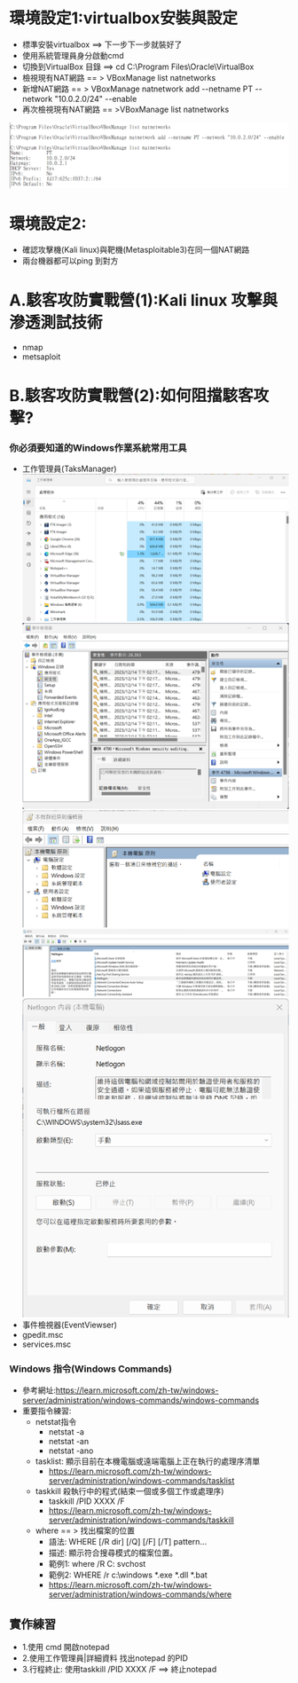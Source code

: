 # 環境設定1:virtualbox安裝與設定
- 標準安裝virtualbox ==> 下一步下一步就裝好了
- 使用系統管理員身分啟動cmd
- 切換到VirtualBox 目錄 ==> cd C:\Program Files\Oracle\VirtualBox
- 檢視現有NAT網路 == > VBoxManage list natnetworks
- 新增NAT網路 == > VBoxManage natnetwork add --netname PT --network "10.0.2.0/24" --enable
- 再次檢視現有NAT網路 == >VBoxManage list natnetworks

![A1.png](A1.png)

# 環境設定2:
- 確認攻擊機(Kali linux)與靶機(Metasploitable3)在同一個NAT網路
- 兩台機器都可以ping 到對方 

# A.駭客攻防實戰營(1):Kali linux 攻擊與滲透測試技術
- nmap
- metsaploit


# B.駭客攻防實戰營(2):如何阻擋駭客攻擊?
### 你必須要知道的Windows作業系統常用工具
- 工作管理員(TaksManager)
![win1.png](win1.png)
![win2.png](win2.png)
![win3.png](win3.png)
![win4.png](win4.png)
![win5.png](win5.png)
- 事件檢視器(EventViewser)
- gpedit.msc
- services.msc
### Windows 指令(Windows Commands)
- 參考網址:https://learn.microsoft.com/zh-tw/windows-server/administration/windows-commands/windows-commands
- 重要指令練習:
  - netstat指令
    - netstat -a
    - netstat -an
    - netstat -ano
  - tasklist: 顯示目前在本機電腦或遠端電腦上正在執行的處理序清單
    - https://learn.microsoft.com/zh-tw/windows-server/administration/windows-commands/tasklist 
  - taskkill 殺執行中的程式(結束一個或多個工作或處理序)
    - taskkill /PID XXXX /F
    - https://learn.microsoft.com/zh-tw/windows-server/administration/windows-commands/taskkill
  - where == > 找出檔案的位置
    - 語法: WHERE [/R dir] [/Q] [/F] [/T] pattern...
    - 描述: 顯示符合搜尋模式的檔案位置。
    - 範例1: where /R C: svchost
    - 範例2: WHERE /r c:\windows *.exe *.dll *.bat
    - https://learn.microsoft.com/zh-tw/windows-server/administration/windows-commands/where
## 實作練習
- 1.使用 cmd 開啟notepad
- 2.使用工作管理員|詳細資料 找出notepad 的PID
- 3.行程終止: 使用taskkill /PID XXXX /F  ==> 終止notepad
